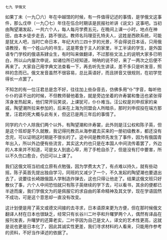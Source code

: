     七九 学俄文 

   如果丁未（一九〇六）年在中越馆的时候，有一件值得记述的事情，是学俄文这事件，那么戊申（一九〇七）年住在伍合时期该是民报社听讲《说文》这事吧。当初由陶望潮发起，一共六个人，每人每月学费五元，在晚间上课一小时，地点在神田，由本乡徒步走去，路不很远。教师名玛理亚孔特夫人，这姓是西欧系统，可能是犹太人吧，当时亡命日本，年纪大约三四十岁的光景，不会得说日本话，只用俄语教授，有一个姓山内的书生，这是寄食于主人的家里，半工半读的学生，是外国语专门学校的俄语系肄业生，有时叫来做翻译，不过那些文法上的说明大家多已明白，所以山内屡次申说，如诸位所已经知道，呐呐的说不好，来了一两次之后便不再来了。大家自己用字典文法查看一下，再去听先生讲读，差不多只是听发音，照样的念而已。俄文发音虽然不很容易，总比英语好，而且拼音又很规则，在初学觉得长一点罢了。

   不知怎的有一位汪君总是念不好，往往加上些杂音去，仿佛多用“仆”字音，每听他仆仆的读不出的时候，不但教师替他着急，就是旁边坐着的许寿裳和鲁迅也紧张得浑身发热起来，他们常开玩笑说，上课犹可，仆仆难当。汪公权是刘申叔家的亲戚，陶望潮所拉来参加的，后来在上海为同盟会人所暗杀，那时刘申叔投在端方那里，汪君的死大概与此有关，但这已是两三年后的事情了。

   同学的六个人除我们两个以外，有陶望潮和许寿裳，此外则是汪公权和陈子英，但是这个班却是不久就散，我记得托教员从海参崴去买来的一册初级教本，都还没有念完，可以证明这时期是不很长的了。这中间是教师先发生了事件，因为有俄国青年出入，所以外边便有些流言，其实这大约也只是在本国人中间流传着罢了，外边的人本来并不知道，可是女人到底心窄，用了手枪自杀了，但是没有打中要害，所以不久伤口愈合，仍旧可以上课了。

   我们这俄文班当初成立原有点勉强，因为学费太大了，有点难以持久，就有些动摇，陈子英首先提出独自学习，同班的又减少了一个，不久发起的陶望潮也要退出去了，说要往长崎跟俄国人学制造炸弹去，这也只得让他走了。结果这俄文班只好散伙了事，六个人中间恐怕就只有陈子英继续的学下去，可以看书，其余的便都已半途而废，我们学俄文为的是佩服它的求自由的革命精神及其文学，现在学语固然不成功，可是这个意思却一直没有改变。

   这计划便是用了英文或德文间接的去寻求，日本语原来更为方便，但在那时候俄文翻译人材在日本也很缺乏，经常只有长谷川二叶亭和升曙梦两个人，偶然有译品在报刊发表，升曙梦的还算老实，二叶亭因为自己是文人，译文的艺术性更高，这就是说也更是日本化了，因此其诚实性更差，我们寻求材料的人看来，只能用作参考的资料，不好当作译述的依据了。

